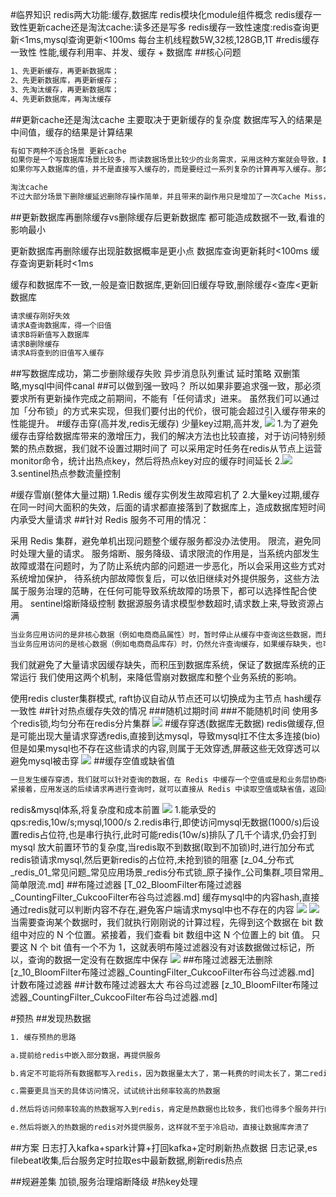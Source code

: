 #临界知识
redis两大功能:缓存,数据库
redis模块化module组件概念
redis缓存一致性更新cache还是淘汰cache:读多还是写多
redis缓存一致性速度:redis查询更新<1ms,mysql查询更新<100ms
每台主机线程数5W,32核,128GB,1T
#redis缓存一致性
性能,缓存利用率、并发、缓存 + 数据库
##核心问题
```asp
1、先更新缓存，再更新数据库；
2、先更新数据库，再更新缓存；
3、先淘汰缓存，再更新数据库；
4、先更新数据库，再淘汰缓存
```
##更新cache还是淘汰cache
主要取决于更新缓存的复杂度
数据库写入的结果是中间值，缓存的结果是计算结果
```asp
有如下两种不适合场景 更新cache
如果你是一个写数据库场景比较多，而读数据场景比较少的业务需求，采用这种方案就会导致，数据压根还没读到，缓存就被频繁的更新，浪费性能
如果你写入数据库的值，并不是直接写入缓存的，而是要经过一系列复杂的计算再写入缓存。那么，每次写入数据库后，都再次计算写入缓存的值，无疑是也浪费性能的
```
```asp
淘汰cache
不过大部分场景下删除缓延迟删除存操作简单，并且带来的副作用只是增加了一次Cache Miss，建议作为通用的处理方式
```
##更新数据库再删除缓存vs删除缓存后更新数据库
都可能造成数据不一致,看谁的影响最小

更新数据库再删除缓存出现脏数据概率是更小点
数据库查询更新耗时<100ms
缓存查询更新耗时<1ms

缓存和数据库不一致,一般是查旧数据库,更新回旧缓存导致,删除缓存<查库<更新数据库

```asp
请求缓存刚好失效
请求A查询数据库，得一个旧值
请求B将新值写入数据库
请求B删除缓存
请求A将查到的旧值写入缓存
```
[](https://note.dolyw.com/cache/00-DataBaseConsistency.html#%E5%85%88%E6%9B%B4%E6%96%B0%E6%95%B0%E6%8D%AE%E5%BA%93-%E5%86%8D%E5%88%A0%E9%99%A4%E7%BC%93%E5%AD%98)
##写数据库成功，第二步删除缓存失败
异步消息队列重试 延时策略 双删策略,mysql中间件canal
[](https://developer.aliyun.com/article/712285)
[](https://mp.weixin.qq.com/s/4W7vmICGx6a_WX701zxgPQ)
##可以做到强一致吗？
所以如果非要追求强一致，那必须要求所有更新操作完成之前期间，不能有「任何请求」进来。
虽然我们可以通过加「分布锁」的方式来实现，但我们要付出的代价，很可能会超过引入缓存带来的性能提升。
#缓存击穿(高并发,redis无缓存)
[](https://segmentfault.com/a/1190000039300423)
[](https://juejin.cn/post/6844903986475057165)
少量key过期,高并发,
![](.z_04_分布式_redis_01_缓存问题_缓存穿透_缓存击穿_缓存雪崩_布隆过滤器&优化_images/1a3c8f52.png)
1.为了避免缓存击穿给数据库带来的激增压力，我们的解决方法也比较直接，对于访问特别频繁的热点数据，我们就不设置过期时间了
可以采用定时任务在redis从节点上运营monitor命令，统计出热点key，然后将热点key对应的缓存时间延长
2.![](.z_04_分布式_redis_01_缓存问题_缓存一致性_缓存穿透_缓存击穿_缓存雪崩_布隆过滤器&优化_images/edc39449.png)
3.sentinel热点参数流量控制

#缓存雪崩(整体大量过期)
1.Redis 缓存实例发生故障宕机了
2.大量key过期,缓存在同一时间大面积的失效，后面的请求都直接落到了数据库上，造成数据库短时间内承受大量请求
##针对 Redis 服务不可用的情况：

采用 Redis 集群，避免单机出现问题整个缓存服务都没办法使用。
限流，避免同时处理大量的请求。
服务熔断、服务降级、请求限流的作用是，当系统内部发生故障或潜在问题时，为了防止系统内部的问题进一步恶化，所以会采用这些方式对系统增加保护，
待系统内部故障恢复后，可以依旧继续对外提供服务，这些方法属于服务治理的范畴，在任何可能导致系统故障的场景下，都可以选择性配合使用。
sentinel熔断降级控制
数据源服务请求模型参数超时,请求数上来,导致资源占满
```asp
当业务应用访问的是非核心数据（例如电商商品属性）时，暂时停止从缓存中查询这些数据，而是直接返回预定义信息、空值或是错误信息；
当业务应用访问的是核心数据（例如电商商品库存）时，仍然允许查询缓存，如果缓存缺失，也可以继续通过数据库读取。
```
我们就避免了大量请求因缓存缺失，而积压到数据库系统，保证了数据库系统的正常运行
我们使用这两个机制，来降低雪崩对数据库和整个业务系统的影响。

使用redis cluster集群模式,
raft协议自动从节点还可以切换成为主节点
hash缓存一致性
##针对热点缓存失效的情况
###随机过期时间
###不能随机时间
使用多个redis锁,均匀分布在redis分片集群
![](.z_04_分布式_redis_01_缓存问题_缓存一致性_缓存穿透_缓存击穿_缓存雪崩_布隆过滤器&优化_images/05b08c6c.png)
#缓存穿透(数据库无数据)
redis做缓存,但是可能出现大量请求穿透redis,直接到达mysql，导致mysql扛不住太多连接(bio)
但是如果mysql也不存在这些请求的内容,则属于无效穿透,屏蔽这些无效穿透可以避免mysql被击穿
![](.z_04_分布式_redis_01_缓存问题_缓存穿透_缓存击穿_缓存雪崩_布隆过滤器&优化_images/4b7a1b99.png)
##缓存空值或缺省值
```asp
一旦发生缓存穿透，我们就可以针对查询的数据，在 Redis 中缓存一个空值或是和业务层协商确定的缺省值（例如，库存的缺省值可以设为 0）。
紧接着，应用发送的后续请求再进行查询时，就可以直接从 Redis 中读取空值或缺省值，返回给业务应用了，避免了把大量请求发送给数据库处理，保持了数据库的正常运行。
```
redis&mysql体系,将复杂度和成本前置
![](.z_04_分布式_redis_01_常见问题_常见应用场景_redis分布式锁_原子操作_公司集群_项目常用_简单限流_images/94b1d3ed.png)
1.能承受的qps:redis,10w/s;mysql,1000/s
2.redis串行,即使访问mysql无数据(1000/s)后设置redis占位符,也是串行执行,此时可能redis(10w/s)排队了几千个请求,仍会打到mysql
    放大前置环节的复杂度,当redis取不到数据(取到不加锁)时,进行加分布式redis锁请求mysql,然后更新redis的占位符,未抢到锁的阻塞
[z_04_分布式_redis_01_常见问题_常见应用场景_redis分布式锁_原子操作_公司集群_项目常用_简单限流.md]
##布隆过滤器
[T_02_BloomFilter布隆过滤器_CountingFilter_CukcooFilter布谷鸟过滤器.md]
缓存mysql中的内容hash,直接通过redis就可以判断内容不存在,避免客户端请求mysql中也不存在的内容
![](.z_04_分布式_redis_01_缓存穿透_布隆过滤器&优化__images/c0c18252.png)
![](.z_04_分布式_redis_01_缓存穿透_布隆过滤器&优化__images/1fa664cd.png)
[](https://github.com/RedisBloom/RedisBloom#use-redisbloom-with-redis-cli)
当需要查询某个数据时，我们就执行刚刚说的计算过程，先得到这个数据在 bit 数组中对应的 N 个位置。紧接着，我们查看 bit 数组中这 N 个位置上的 bit 值。
只要这 N 个 bit 值有一个不为 1，这就表明布隆过滤器没有对该数据做过标记，所以，查询的数据一定没有在数据库中保存
![](.z_04_分布式_redis_01_缓存问题_缓存一致性_缓存穿透_缓存击穿_缓存雪崩_布隆过滤器&优化_images/c92212ec.png)
##布隆过滤器无法删除
[z_10_BloomFilter布隆过滤器_CountingFilter_CukcooFilter布谷鸟过滤器.md]
计数布隆过滤器
##计数布隆过滤器太大
布谷鸟过滤器
[z_10_BloomFilter布隆过滤器_CountingFilter_CukcooFilter布谷鸟过滤器.md]


#预热
##发现热数据
```asp
1. 缓存预热的思路

a.提前给redis中嵌入部分数据，再提供服务

b.肯定不可能将所有数据都写入redis，因为数据量太大了，第一耗费的时间太长了，第二redis根本就容纳不下所有的数据

c.需要更具当天的具体访问情况，试试统计出频率较高的热数据

d.然后将访问频率较高的热数据写入到redis，肯定是热数据也比较多，我们也得多个服务并行的读取数据去写，并行的分布式的缓存预热

e.然后将嵌入的热数据的redis对外提供服务，这样就不至于冷启动，直接让数据库奔溃了

```

##方案
日志打入kafka+spark计算+打回kafka+定时刷新热点数据
日志记录,es filebeat收集,后台服务定时拉取es中最新数据,刷新redis热点

##规避差集
加锁,服务治理熔断降级
#热key处理
[](https://help.aliyun.com/document_detail/353223.html)
